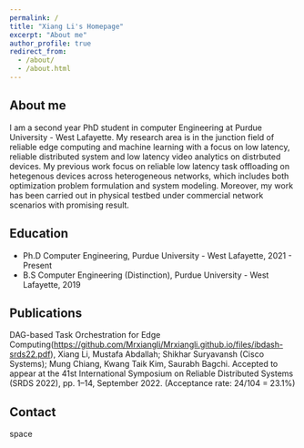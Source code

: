 ```yaml
---
permalink: /
title: "Xiang Li's Homepage"
excerpt: "About me"
author_profile: true
redirect_from: 
  - /about/
  - /about.html
---
```


## About me

I am a second year PhD student in computer Engineering at Purdue University - West Lafayette. My research area is in the junction field of reliable edge computing and machine learning with a focus on low latency, reliable distributed system and low latency video analytics on distrbuted devices. My previous work focus on reliable low latency task offloading on hetegenous devices across heterogeneous networks, which includes both optimization problem formulation and system modeling. Moreover, my work has been carried out in physical testbed under commercial network scenarios with promising result.

## Education
* Ph.D Computer Engineering, Purdue University - West Lafayette, 2021 - Present
* B.S Computer Engineering (Distinction), Purdue University - West Lafayette, 2019


## Publications
DAG-based Task Orchestration for Edge Computing(https://github.com/Mrxiangli/Mrxiangli.github.io/files/ibdash-srds22.pdf),
Xiang Li, Mustafa Abdallah; Shikhar Suryavansh (Cisco Systems); Mung Chiang, Kwang Taik Kim, Saurabh Bagchi. Accepted to appear at the 41st International Symposium on Reliable Distributed Systems (SRDS 2022), pp. 1–14, September 2022. (Acceptance rate: 24/104 = 23.1%)

## Contact

space
